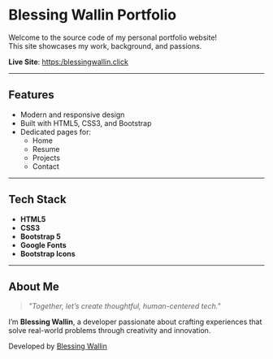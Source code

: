 # Blessing Wallin Portfolio 

Welcome to the source code of my personal portfolio website!  
This site showcases my work, background, and passions.

**Live Site**: [https:/blessingwallin.click](https://blessingwallin.click)  

---

## Features

- Modern and responsive design
- Built with HTML5, CSS3, and Bootstrap
- Dedicated pages for:
  - Home
  - Resume
  - Projects
  - Contact

---

## Tech Stack

- **HTML5**
- **CSS3**
- **Bootstrap 5**
- **Google Fonts**
- **Bootstrap Icons**

---

## About Me

> *"Together, let’s create thoughtful, human-centered tech."*

I’m **Blessing Wallin**, a developer passionate about crafting experiences that solve real-world problems through creativity and innovation.

Developed by [Blessing Wallin](https://github.com/blessingwallin)

